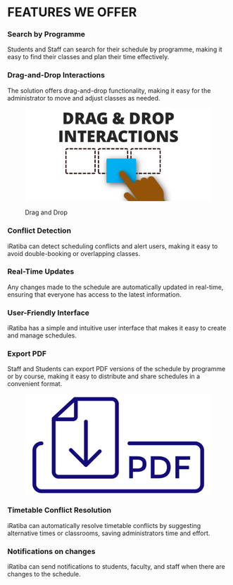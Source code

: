 # FEATURES WE OFFER

### **Search by Programme**

Students and Staff can search for their schedule by programme, making it easy to find their classes and plan their time effectively.

### **Drag-and-Drop Interactions**

The solution offers drag-and-drop functionality, making it easy for the administrator to move and adjust classes as needed.

<figure><img src=".gitbook/assets/drag-drop-interactions-082107.png" alt="drag and drop"><figcaption><p>Drag and Drop</p></figcaption></figure>

### **Conflict Detection**

iRatiba can detect scheduling conflicts and alert users, making it easy to avoid double-booking or overlapping classes.

### **Real-Time Updates**

Any changes made to the schedule are automatically updated in real-time, ensuring that everyone has access to the latest information.

### **User-Friendly Interface**

iRatiba has a simple and intuitive user interface that makes it easy to create and manage schedules.

### **Export PDF**

Staff and Students can export PDF versions of the schedule by programme or by course, making it easy to distribute and share schedules in a convenient format.

<figure><img src=".gitbook/assets/pngwing.com.png" alt=""><figcaption></figcaption></figure>

### **Timetable Conflict Resolution**

iRatiba can automatically resolve timetable conflicts by suggesting alternative times or classrooms, saving administrators time and effort.

### **Notifications on changes**

iRatiba can send notifications to students, faculty, and staff when there are changes to the schedule.
